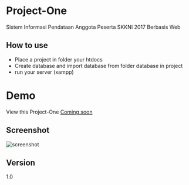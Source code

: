 # Project-One
Sistem Informasi Pendataan Anggota Peserta SKKNI 2017 Berbasis Web

## How to use
 - Place a project in folder your htdocs
 - Create database and import database from folder database in project
 - run your server (xampp)
# Demo
View this Project-One [Coming soon](https://hendriekasaputra.github.io/Project-One/)

## Screenshot
![screenshot](Project-One/Picture%Program.PNG)

## Version
1.0
